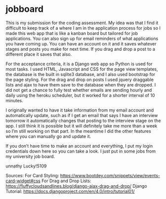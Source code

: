 # jobboard

This is my submission for the coding assessment. My idea was that I find it difficult to keep track of a where I am in the application process for jobs so I made this web app that is like a kanban board but tailored for job applications. You can also sign up for email reminders of what applications you have coming up. You can have an account on it and it saves whatever stages and posts you make for next time. If you drag and drop a post to a different place it saves that also. 

For the acceptance criteria, it is a Django web app so Python is used for most tasks. I used HTML, Javascript and CSS for the page view templates, the database is the built in sqlite3 database, and I also used bootstrap for the page styling. For the drag and drop on posts I used jquery draggable lists and ajax to have them save to the database when they are dropped. I did not get a chance to fully test whether emails are sending hourly and daily using the heroku scheduler, but it worked for a shorter interval of 10 minutes. 

I originally wanted to have it take information from my email account and automatically update, such as if I get an email that says I have an interview tomorrow it automatically changes that posting to the interview stage on the app. I still think it is possible but it will definitely take me more than a week so I’m still working on that part. In the meantime I did the other features where you can manually go and update it.

If you don’t have time to make an account and everything, I put my login credentials down here so you can take a look. I just put in some jobs from my university job board.

unnathy
Lucky!5109

Sources: 
For Card Styling: https://www.bootdey.com/snippets/view/events-card-widget#css
For Drag and Drop Lists: https://fluffycloudsandlines.blog/django-ajax-drag-and-drop/
Django Tutorial: https://docs.djangoproject.com/en/4.0/intro/tutorial01/
